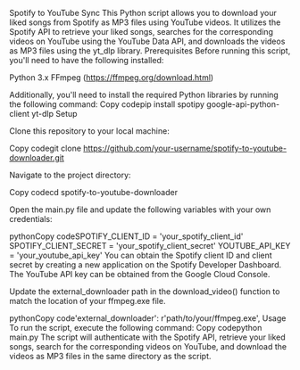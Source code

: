 Spotify to YouTube Sync
This Python script allows you to download your liked songs from Spotify as MP3 files using YouTube videos. It utilizes the Spotify API to retrieve your liked songs, searches for the corresponding videos on YouTube using the YouTube Data API, and downloads the videos as MP3 files using the yt_dlp library.
Prerequisites
Before running this script, you'll need to have the following installed:

Python 3.x
FFmpeg (https://ffmpeg.org/download.html)

Additionally, you'll need to install the required Python libraries by running the following command:
Copy codepip install spotipy google-api-python-client yt-dlp
Setup

Clone this repository to your local machine:

Copy codegit clone https://github.com/your-username/spotify-to-youtube-downloader.git

Navigate to the project directory:

Copy codecd spotify-to-youtube-downloader

Open the main.py file and update the following variables with your own credentials:

pythonCopy codeSPOTIFY_CLIENT_ID = 'your_spotify_client_id'
SPOTIFY_CLIENT_SECRET = 'your_spotify_client_secret'
YOUTUBE_API_KEY = 'your_youtube_api_key'
You can obtain the Spotify client ID and client secret by creating a new application on the Spotify Developer Dashboard. The YouTube API key can be obtained from the Google Cloud Console.

Update the external_downloader path in the download_video() function to match the location of your ffmpeg.exe file.

pythonCopy code'external_downloader': r'path/to/your/ffmpeg.exe',
Usage
To run the script, execute the following command:
Copy codepython main.py
The script will authenticate with the Spotify API, retrieve your liked songs, search for the corresponding videos on YouTube, and download the videos as MP3 files in the same directory as the script.
